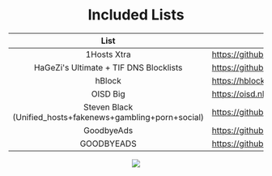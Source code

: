 <div align="center">

# Included Lists

| List | Homepage |
|:---:|---|
| 1Hosts Xtra | https://github.com/badmojr/1Hosts |
| HaGeZi's Ultimate + TIF DNS Blocklists | https://github.com/hagezi/dns-blocklists |
| hBlock | https://hblock.molinero.dev |
| OISD Big | https://oisd.nl/ |
| Steven Black<br>(Unified_hosts+fakenews+gambling+porn+social) | https://github.com/StevenBlack/hosts |
| GoodbyeAds | https://github.com/jerryn70/GoodbyeAds |
| GOODBYEADS | https://github.com/8680/GOODBYEADS |

![](https://github.com/KnightmareVIIVIIXC/bigaioblocklist/assets/114373431/541f5231-a080-4dec-9598-37c5697d1086)

</div>

